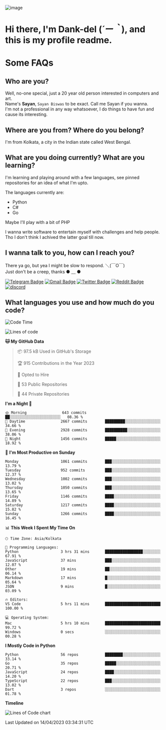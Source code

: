 ![image](https://user-images.githubusercontent.com/63096193/125182844-29f20800-e22f-11eb-8dc9-b0f2d29647bb.png)

# **Hi there, I'm Dank-del (*´ー｀*), and this is my profile readme.**
<!--  [![Profile views](https://gpvc.arturio.dev/dank-del)](https://github.com/dank-del) -->
# Some FAQs

## **Who are you?**

Well, no-one special, just a 20 year old person interested in computers and art. \
Name's **Sayan**, `Sayan Biswas` to be exact. Call me Sayan if you wanna. \
I'm not a professional in any way whatsoever, I do things to have fun and cause its interesting.

## **Where are you from? Where do you belong?**

I'm from Kolkata, a city in the Indian state called West Bengal.

## **What are you doing currently? What are you learning?**

I'm learning and playing around with a few languages, see pinned repositories for an idea of what I'm upto.

The languages currently are:

- Python
- C#
- Go

Maybe I'll play with a bit of PHP

I wanna write software to entertain myself with challenges and help people. \
Tho I don't think I achived the latter goal till now.

<!--## **Eww, I see a weeb profile.**

Can't help it, it's the best way to hide my face on this account
> Why do people hate weebs .-.

## **Cool, what more interests you?**

My interests are quite, weird. They're scattered all over the place. \
I've been fascinated by music and have studied it since the age of 6, I've performed on stage and on air but yeah now I've been away from that. I specialize in key instruments. \
Another thing that interests me is Media Production, aka, working with audio, video and broadcasting media.

> I just like art in general. also feeds the reason of me being obsessed with Japanese drawings (⋟ ﹏ ⋞)-->

## **I wanna talk to you, how can I reach you?**

There ya go, but yea I might be slow to respond. ＼(￣O￣) \
Just don't be a creep, thanks ● ﹏ ●

[![Telegram Badge](https://img.shields.io/badge/-dank_as_fuck-1ca0f1?style=flat-square&logo=telegram&logoColor=white&link=https://t.me/dank_as_fuck)](https://t.me/dank_as_fuck)
[![Gmail Badge](https://img.shields.io/badge/-sayan@asia.com-c14438?style=flat-square&logo=Gmail&logoColor=white&link=mailto:sayan@asia.com)](mailto:sayan@asia.com)
[![Twitter Badge](https://img.shields.io/twitter/follow/TheDankDel?style=social)](https://twitter.com/TheDankDel)
[![Reddit Badge](https://img.shields.io/reddit/user-karma/combined/dank_as_fuck_?style=social)](https://www.reddit.com/user/dank_as_fuck_/)
[![discord](https://discord-md-badge.vercel.app/api/shield/506536929152466945?style=social)](https://discordapp.com/users/506536929152466945)

## **What languages you use and how much do you code?**

<!--START_SECTION:waka-->
![Code Time](http://img.shields.io/badge/Code%20Time-1%2C132%20hrs%2011%20mins-blue)

![Lines of code](https://img.shields.io/badge/From%20Hello%20World%20I%27ve%20Written-4.4%20million%20lines%20of%20code-blue)

**🐱 My GitHub Data** 

> 📦 97.5 kB Used in GitHub's Storage 
 > 
> 🏆 915 Contributions in the Year 2023
 > 
> 💼 Opted to Hire
 > 
> 📜 53 Public Repositories 
 > 
> 🔑 44 Private Repositories 
 > 
**I'm a Night 🦉** 

```text
🌞 Morning                643 commits         ██░░░░░░░░░░░░░░░░░░░░░░░   08.36 % 
🌆 Daytime                2667 commits        █████████░░░░░░░░░░░░░░░░   34.66 % 
🌃 Evening                2928 commits        ██████████░░░░░░░░░░░░░░░   38.06 % 
🌙 Night                  1456 commits        █████░░░░░░░░░░░░░░░░░░░░   18.92 % 
```
📅 **I'm Most Productive on Sunday** 

```text
Monday                   1061 commits        ███░░░░░░░░░░░░░░░░░░░░░░   13.79 % 
Tuesday                  952 commits         ███░░░░░░░░░░░░░░░░░░░░░░   12.37 % 
Wednesday                1002 commits        ███░░░░░░░░░░░░░░░░░░░░░░   13.02 % 
Thursday                 1050 commits        ███░░░░░░░░░░░░░░░░░░░░░░   13.65 % 
Friday                   1146 commits        ████░░░░░░░░░░░░░░░░░░░░░   14.89 % 
Saturday                 1217 commits        ████░░░░░░░░░░░░░░░░░░░░░   15.82 % 
Sunday                   1266 commits        ████░░░░░░░░░░░░░░░░░░░░░   16.45 % 
```


📊 **This Week I Spent My Time On** 

```text
🕑︎ Time Zone: Asia/Kolkata

💬 Programming Languages: 
Python                   3 hrs 31 mins       █████████████████░░░░░░░░   67.91 % 
JavaScript               37 mins             ███░░░░░░░░░░░░░░░░░░░░░░   12.07 % 
Other                    19 mins             ██░░░░░░░░░░░░░░░░░░░░░░░   06.14 % 
Markdown                 17 mins             █░░░░░░░░░░░░░░░░░░░░░░░░   05.64 % 
JSON                     9 mins              █░░░░░░░░░░░░░░░░░░░░░░░░   03.09 % 

🔥 Editors: 
VS Code                  5 hrs 11 mins       █████████████████████████   100.00 % 

💻 Operating System: 
Mac                      5 hrs 10 mins       █████████████████████████   99.72 % 
Windows                  0 secs              ░░░░░░░░░░░░░░░░░░░░░░░░░   00.28 % 
```

**I Mostly Code in Python** 

```text
Python                   56 repos            ████████░░░░░░░░░░░░░░░░░   33.14 % 
Go                       35 repos            █████░░░░░░░░░░░░░░░░░░░░   20.71 % 
JavaScript               24 repos            ████░░░░░░░░░░░░░░░░░░░░░   14.20 % 
TypeScript               22 repos            ███░░░░░░░░░░░░░░░░░░░░░░   13.02 % 
Dart                     3 repos             ░░░░░░░░░░░░░░░░░░░░░░░░░   01.78 % 
```



**Timeline**

![Lines of Code chart](https://raw.githubusercontent.com/Dank-del/Dank-del/main/assets/bar_graph.png)


 Last Updated on 14/04/2023 03:34:31 UTC
<!--END_SECTION:waka-->

<!--## **Can I stalk your spotify?**

Um sure.

![OwO Spotify](https://spotify-recently-played-readme.vercel.app/api?user=31fdrsslnr7nvq4ytqwtw7c4rxfm&count=5)-->
